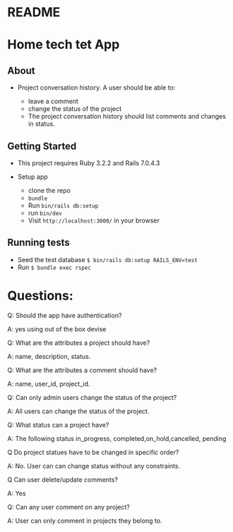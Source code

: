 # README


# Home tech tet App

## About

- Project conversation history. A user should be able to:

  - leave a comment
  - change the status of the project
  - The project conversation history should list comments and changes in status.

## Getting Started

- This project requires Ruby 3.2.2 and Rails 7.0.4.3

- Setup app
  - clone the repo
  - `bundle`
  - Run `bin/rails db:setup`
  - run `bin/dev`
  - Visit `http://localhost:3000/` in your browser

## Running tests

- Seed the test database `$ bin/rails db:setup RAILS_ENV=test`
- Run `$ bundle exec rspec`

# Questions:

Q: Should the app have authentication?

A: yes using out of the box devise

Q: What are the attributes a project should have?

A: name, description, status.

Q: What are the attributes a comment should have?

A: name, user_id, project_id.

Q: Can only admin users change the status of the project?

A: All users can change the status of the project.

Q: What status can a project have?

A: The following status in_progress, completed,on_hold,cancelled, pending

Q Do project statues have to be changed in specific order?

A: No. User can can change status without any constraints.

Q Can user delete/update comments?

A: Yes

Q: Can any user comment on any project?

A: User can only comment in projects they belong to.

